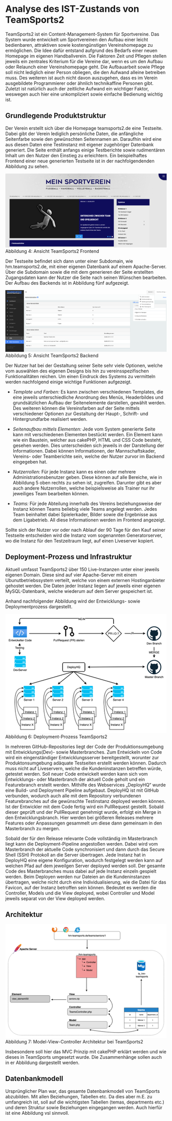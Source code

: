 # Analyse des IST-Zustands von TeamSports2

TeamSports2 ist ein Content-Management-System für Sportvereine. Das System wurde entwickelt um Sportvereinen den Aufbau einer leicht bedienbaren, attraktiven sowie kostengünstigen Vereinshomepage zu ermöglichen. Die Idee dafür entstand aufgrund des Bedarfs einer neuen Homepage im eigenen Handballverein. 
Die Faktoren Zeit und Pflegen stellen jeweils ein zentrales Kriterium für die Vereine dar, wenn es um den Aufbau oder Relaunch einer Vereinshomepage geht. Die Aufbauarbeit sowie Pflege soll nicht lediglich einer Person obliegen, die den Aufwand alleine betreiben muss. Des weiteren ist auch nicht davon auszugehen, dass es im Verein ausgebildete Programmierer oder ähnlich technikaffine Personen gibt. Zuletzt ist natürlich auch der zeitliche Aufwand ein wichtiger Faktor, weswegen auch hier eine unkompliziert sowie einfache Bedienung wichtig ist.

## Grundlegende Produktstruktur

Der Verein erstellt sich über die Homepage teamsports2.de eine Testseite. Dabei gibt der Verein lediglich persönliche Daten, die anfängliche Seitenfarbe sowie den gewünschten Seitennamen an. Daraufhin wird eine aus diesen Daten eine Testinstanz mit eigener zugehöriger Datenbank generiert. Die Seite enthält anfangs einige Testberichte sowie rudimentären Inhalt um den Nutzer den Einstieg zu erleichtern. Ein beispielhaftes Frontend einer neue generierten Testseite ist in der nachfolgendenden Abbildung zu sehen.

![](source/figures/TeamSports2_Frontend.png)
Abbildung 4: Ansicht TeamSports2 Frontend

Der Testseite befindet sich dann unter einer Subdomain, wie hm.teamsports2.de, mit einer eigenen Datenbank auf einem Apache-Server. Über die Subdomain sowie die mit dem generieren der Seite erstellten Zugangsdaten kann der Nutzer die Seite nach seinen Wünschen bearbeiten. Der Aufbau des Backends ist in Abbildung fünf aufgezeigt.

![](source/figures/TeamSports2_Backend.png)
Abbildung 5: Ansicht TeamSports2 Backend

Der Nutzer hat bei der Gestaltung seiner Seite sehr viele Optionen, welche vom auswählen des eigenen Designs bis hin zu vereinsspezifischen Funktionalitäten reichen. Um einen Eindruck des Systems zu vermitteln werden nachfolgend einige wichtige Funktionen aufgezeigt.

- _Template und Farben:_ Es kann zwischen verschiedenen Templates, die eine jeweils unterschiedliche Anordnung des Menüs, Headerbildes und grundsätzlichen Aufbau der Seitenelemente darstellen, gewählt werden. Des weiteren können die Vereinsfarben auf der Seite mittels verschiedener Optionen zur Gestaltung der Haupt-, Schrift- und Hintergrundfarbe realisiert werden.

- _Seitenaufbau mittels Elementen:_ Jede vom System generierte Seite kann mit verschiedenen Elementen bestückt werden. Ein Element kann wie ein Baustein, welcher aus cakePHP, HTML und CSS Code besteht, gesehen werden. Dies unterscheiden sich jeweils in der Darstellung der Informationen. Dabei können Informationen, der Mannschaftskader, Vereins- oder Teamberichte sein, welche der Nutzer zurvor im Backend eingegeben hat. 

- _Nutzerrollen:_ Für jede Instanz kann es einen oder mehrere Administrationsbenutzer geben. Diese können auf alle Bereiche, wie in Abbildung 5 oben rechts zu sehen ist, zugreifen. Darunter gibt es aber auch andere Nutzerrollen, welche beispielsweise als Trainer nur ihr jeweiliges Team bearbeiten können.

- _Teams:_ Für jede Abteilung innerhalb des Vereins beziehungsweise der Instanz können Teams beliebig viele Teams angelegt werden. Jedes Team beinhaltet dabei Spielerkader, Bilder sowie die Ergebnisse aus dem Ligabetrieb. All diese Informationen werden im Frontend angezeigt.

Sollte sich der Nutzer vor oder nach Ablauf der 90 Tage für den Kauf seiner Testseite entscheiden wird die Instanz vom sogenannten Generatorserver, wo die Instanz für den Testzeitraum liegt, auf einen Liveserver kopiert.

## Deployment-Prozess und Infrastruktur

Aktuell umfasst TeamSports2 über 150 Live-Instanzen unter einer jeweils eigenen Domain. Diese sind auf vier Apache-Server mit einem Ubunutbetriebssystem verteilt, welche von einem externen Hostinganbieter gehostet werden. Die Daten jeder Instanz liegen auf jeweils einer eigenen MySQL-Datenbank, welche wiederum auf dem Server gespeichert ist.

Anhand nachfolgender Abbildung wird der Entwicklungs- sowie Deploymentprozess dargestellt.

![](source/figures/TeamSports2_Deployment.png)
Abbildung 6: Deployment-Prozess TeamSports2

In mehreren GitHub-Repositories liegt der Code der Produktionsumgebung mit Entwicklungs(Dev)- sowie Masterbranches. Zum Entwickeln von Code wird ein eingenständiger Entwicklungsserver bereitgestellt, worunter zur Produktonsumgebung adäquate Testseiten erstellt werden können. Dadurch muss nicht auf Liveservern, welche die Kundeninstanzen betreffen würde, getestet werden. Soll neuer Code entwickelt werden kann sich vom Entwicklungs- oder Masterbranch der aktuell Code geholt und ein Featurebranch erstellt werden.
Mithilfe des Webservices  „DeployHQ“ wurde eine Build- und Deployment Pipeline aufgebaut. DeployHQ ist mit GitHub verbunden, wodurch auch alle mit dem Repository verbundenen Featurebranches auf die gewünschte Testinstanz deployed werden können.
Ist der Entwickler mit dem Code fertig wird ein PullRequest gestellt. Sobald dieser geprüft und der PullRequest genehmigt wurde, erfolgt ein Merge in den Entwicklungsbranch. Hier werden bei größeren Releases mehrere Features oder Anpassungen gesammelt um diese dann gemeinsam in den Masterbranch zu mergen.

Sobald der für den Release relevante Code vollständig im Masterbranch liegt kann die Deployment-Pipeline angestoßen werden. Dabei wird vom Masterbranch der aktuelle Code synchronisiert und dann durch das Secure Shell (SSH) Protokoll an die Server übertragen. Jede Instanz hat in DeployHQ eine eigene Konfiguration, wodurch festgelegt werden kann auf welchen Pfad auf dem jeweilgen Server deployed werden soll. Der gesamte Code des Masterbranches muss dabei auf jede Instanz einzeln gespielt werden. 
Beim Deployen werden nur Dateien an die Kundeninstanzen übertragen, welche nicht durch eine Individualisierung, wie die Datei für das Favicon, auf der Instanz betroffen sein können. Bedeutet es werden die Controller, Models und die View deployed, wobei Controller und Model jeweils separat von der View deployed werden. 

## Architektur 


![](source/figures/MVC_TS2.png)
Abbildung 7: Model-View-Controller Architektur bei TeamSports2


Insbesondere soll hier das MVC Prinzip mit cakePHP erklärt werden und wie dieses in TeamSports umgesetzt wurde. Die Zusammenhänge sollen auch in er Abbildung dargestellt werden.


## Datenbankmodell 

Ursprünglicher Plan war, das gesamte Datenbankmodell von TeamSports abzubilden. Mit allen Beziehungen, Tabellen etc. Da dies aber m.E. zu umfangreich ist, soll auf die wichtigsten Tabellen (temas, departments etc.) und deren Struktur sowie Beziehungen eingegangen werden. Auch hierfür ist eine Abbildung vsl sinnvoll.
